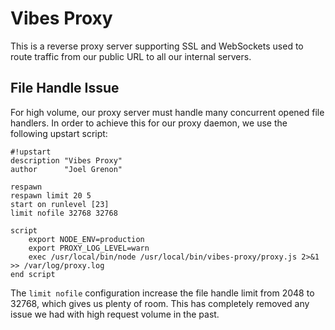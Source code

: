 # Vibes Proxy

This is a reverse proxy server supporting SSL and WebSockets used to route traffic from our public URL to all our
internal servers.

## File Handle Issue

For high volume, our proxy server must handle many concurrent opened file handlers. In order to achieve this for our
proxy daemon, we use the following upstart script:

    #!upstart
    description "Vibes Proxy"
    author      "Joel Grenon"

    respawn
    respawn limit 20 5
    start on runlevel [23]
    limit nofile 32768 32768

    script
        export NODE_ENV=production
        export PROXY_LOG_LEVEL=warn
        exec /usr/local/bin/node /usr/local/bin/vibes-proxy/proxy.js 2>&1 >> /var/log/proxy.log
    end script

The `limit nofile` configuration increase the file handle limit from 2048 to 32768, which gives us plenty of room. This has completely removed any issue we had
with high request volume in the past.

